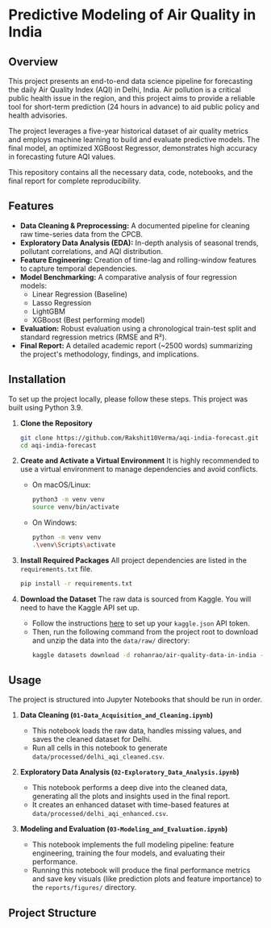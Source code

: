 # Predictive Modeling of Air Quality in India

## Overview

This project presents an end-to-end data science pipeline for forecasting the daily Air Quality Index (AQI) in Delhi, India. Air pollution is a critical public health issue in the region, and this project aims to provide a reliable tool for short-term prediction (24 hours in advance) to aid public policy and health advisories.

The project leverages a five-year historical dataset of air quality metrics and employs machine learning to build and evaluate predictive models. The final model, an optimized XGBoost Regressor, demonstrates high accuracy in forecasting future AQI values.

This repository contains all the necessary data, code, notebooks, and the final report for complete reproducibility.

## Features

- **Data Cleaning & Preprocessing:** A documented pipeline for cleaning raw time-series data from the CPCB.
- **Exploratory Data Analysis (EDA):** In-depth analysis of seasonal trends, pollutant correlations, and AQI distribution.
- **Feature Engineering:** Creation of time-lag and rolling-window features to capture temporal dependencies.
- **Model Benchmarking:** A comparative analysis of four regression models:
  - Linear Regression (Baseline)
  - Lasso Regression
  - LightGBM
  - XGBoost (Best performing model)
- **Evaluation:** Robust evaluation using a chronological train-test split and standard regression metrics (RMSE and R²).
- **Final Report:** A detailed academic report (~2500 words) summarizing the project's methodology, findings, and implications.

## Installation

To set up the project locally, please follow these steps. This project was built using Python 3.9.

1.  **Clone the Repository**
    ```bash
    git clone https://github.com/Rakshit10Verma/aqi-india-forecast.git
    cd aqi-india-forecast
    ```

2.  **Create and Activate a Virtual Environment**
    It is highly recommended to use a virtual environment to manage dependencies and avoid conflicts.

    *   On macOS/Linux:
        ```bash
        python3 -m venv venv
        source venv/bin/activate
        ```
    *   On Windows:
        ```bash
        python -m venv venv
        .\venv\Scripts\activate
        ```

3.  **Install Required Packages**
    All project dependencies are listed in the `requirements.txt` file.
    ```bash
    pip install -r requirements.txt
    ```

4.  **Download the Dataset**
    The raw data is sourced from Kaggle. You will need to have the Kaggle API set up.
    *   Follow the instructions [here](https://www.kaggle.com/docs/api) to set up your `kaggle.json` API token.
    *   Then, run the following command from the project root to download and unzip the data into the `data/raw/` directory:
        ```bash
        kaggle datasets download -d rohanrao/air-quality-data-in-india -p data/raw/ --unzip
        ```

## Usage

The project is structured into Jupyter Notebooks that should be run in order.

1.  **Data Cleaning (`01-Data_Acquisition_and_Cleaning.ipynb`)**
    *   This notebook loads the raw data, handles missing values, and saves the cleaned dataset for Delhi.
    *   Run all cells in this notebook to generate `data/processed/delhi_aqi_cleaned.csv`.

2.  **Exploratory Data Analysis (`02-Exploratory_Data_Analysis.ipynb`)**
    *   This notebook performs a deep dive into the cleaned data, generating all the plots and insights used in the final report.
    *   It creates an enhanced dataset with time-based features at `data/processed/delhi_aqi_enhanced.csv`.

3.  **Modeling and Evaluation (`03-Modeling_and_Evaluation.ipynb`)**
    *   This notebook implements the full modeling pipeline: feature engineering, training the four models, and evaluating their performance.
    *   Running this notebook will produce the final performance metrics and save key visuals (like prediction plots and feature importance) to the `reports/figures/` directory.

## Project Structure

